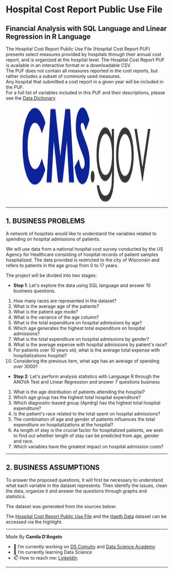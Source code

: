 # **Hospital Cost Report Public Use File**

## Financial Analysis with SQL Language and Linear Regression in R Language

The Hospital Cost Report Public Use File (Hospital Cost Report PUF) presents select measures provided by hospitals through their annual cost report, and is organized at the hospital level. 
The Hospital Cost Report PUF is available in an interactive format or a downloadable CSV.  
The PUF does not contain all measures reported in the cost reports, but rather includes a subset of commonly used measures.  
Any hospital that submitted a cost report in a given year will be included in the PUF.  
For a full list of variables included in this PUF and their descriptions, please see the [Data Dictionary](https://data.cms.gov/resources/hospital-provider-cost-report-data-dictionary)

<div align="center">
<p float="left">
    <img src="/images/cms.png" width="400" height="300"/>
</p>
</div>

***
## 1. BUSINESS PROBLEMS

A network of hospitals would like to understand the variables related to spending on hospital admissions of patients.

We will use data from a national hospital cost survey conducted by the US Agency for Healthcare consisting of hospital records of patient samples hospitalized.
The data provided is restricted to the city of Wisconsin and refers to patients in the age group from 0 to 17 years.

The project will be divided into two stages:

 * **Step 1**: Let's explore the data using SQL language and answer 10 business questions.

1. How many races are represented in the dataset?
2. What is the average age of the patients?
3. What is the patient age mode?
4. What is the variance of the age column?
5. What is the total expenditure on hospital admissions by age?
6. Which age generates the highest total expenditure on hospital admissions?
7. What is the total expenditure on hospital admissions by gender?
8. What is the average expense with hospital admissions by patient's race?
9. For patients over 10 years old, what is the average total expense with hospitalizations hospital?
10. Considering the previous item, what age has an average of spending over 3000?

 * **Step 2**: Let's perform analysis statistics with Language R through the ANOVA Test and Linear Regression and answer 7 questions business

1. What is the age distribution of patients attending the hospital?
2. Which age group has the highest total hospital expenditure?
3. Which diagnostic-based group (Aprdrg) has the highest total hospital expenditure?
4. Is the patient's race related to the total spent on hospital admissions?
5. The combination of age and gender of patients influences the total expenditure on hospitalizations at the hospital?
6. As length of stay is the crucial factor for hospitalized patients, we wish to find out whether length of stay can be predicted from age, gender and race.
7. Which variables have the greatest impact on hospital admission costs?

***
## 2. BUSINESS ASSUMPTIONS

To answer the proposed questions, it will first be necessary to understand what each variable in the dataset represents.
Then identify the issues, clean the data, organize it and answer the questions through graphs and statistics.

The dataset was generated from the sources below:

The [Hospital Cost Report Public Use File](https://www.cms.gov/Research-Statistics-Data-and-Systems/Statistics-Trends-and-Reports/Medicare-Provider-Cost-Report/HospitalCostPUF) and the [Haeth Data](https://healthdata.gov/) dataset can be accessed via the highlight.







***
Made By **Camila D'Angelo**

- 🔭 I’m currently working on [DS Comuity](https://www.comunidadedatascience.com/) and [Data Science Academy](https://www.datascienceacademy.com.br/bundle/formacao-cientista-de-dados)
- 🌱 I’m currently learning Data Science
- 📫 How to reach me:  [LinkeldIn](https://www.linkedin.com/in/camiladangelotempesta/)
***
